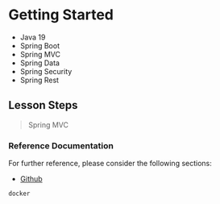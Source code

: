 # Getting Started
- Java 19 
- Spring Boot
- Spring MVC
- Spring Data
- Spring Security
- Spring Rest

## Lesson Steps
> Spring MVC

### Reference Documentation

For further reference, please consider the following sections:

* [Github](https://github.com/fatihfurkanusta/SimpleSpringBootProject)

```sh
docker
```
